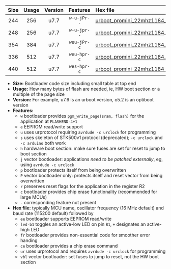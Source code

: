 |Size|Usage|Version|Features|Hex file|
|:-:|:-:|:-:|:-:|:--|
|244|256|u7.7|`w-u-jPr--`|[urboot_promini_22mhz1184_57600bps_led+b5_ur_vbl.hex](https://raw.githubusercontent.com/stefanrueger/urboot.hex/main/boards/promini/fcpu_22mhz1184/57600_bps/urboot_promini_22mhz1184_57600bps_led+b5_ur_vbl.hex)|
|248|256|u7.7|`w-u-jpr--`|[urboot_promini_22mhz1184_57600bps_led+b5_fr_ur_vbl.hex](https://raw.githubusercontent.com/stefanrueger/urboot.hex/main/boards/promini/fcpu_22mhz1184/57600_bps/urboot_promini_22mhz1184_57600bps_led+b5_fr_ur_vbl.hex)|
|354|384|u7.7|`weu-jPr-c`|[urboot_promini_22mhz1184_57600bps_ee_led+b5_fr_ce_ur_vbl.hex](https://raw.githubusercontent.com/stefanrueger/urboot.hex/main/boards/promini/fcpu_22mhz1184/57600_bps/urboot_promini_22mhz1184_57600bps_ee_led+b5_fr_ce_ur_vbl.hex)|
|336|512|u7.7|`weu-hpr-c`|[urboot_promini_22mhz1184_57600bps_ee_led+b5_fr_ce_ur.hex](https://raw.githubusercontent.com/stefanrueger/urboot.hex/main/boards/promini/fcpu_22mhz1184/57600_bps/urboot_promini_22mhz1184_57600bps_ee_led+b5_fr_ce_ur.hex)|
|440|512|u7.7|`wes-hpr-c`|[urboot_promini_22mhz1184_57600bps_ee_led+b5_fr_ce.hex](https://raw.githubusercontent.com/stefanrueger/urboot.hex/main/boards/promini/fcpu_22mhz1184/57600_bps/urboot_promini_22mhz1184_57600bps_ee_led+b5_fr_ce.hex)|

- **Size:** Bootloader code size including small table at top end
- **Usage:** How many bytes of flash are needed, ie, HW boot section or a multiple of the page size
- **Version:** For example, u7.6 is an urboot version, o5.2 is an optiboot version
- **Features:**
  + `w` bootloader provides `pgm_write_page(sram, flash)` for the application at `FLASHEND-4+1`
  + `e` EEPROM read/write support
  + `u` uses urprotocol requiring `avrdude -c urclock` for programming
  + `s` uses skeleton of STK500v1 protocol (deprecated); `-c urclock` and `-c arduino` both work
  + `h` hardware boot section: make sure fuses are set for reset to jump to boot section
  + `j` vector bootloader: applications *need to be patched externally*, eg, using `avrdude -c urclock`
  + `p` bootloader protects itself from being overwritten
  + `P` vector bootloader only: protects itself and reset vector from being overwritten
  + `r` preserves reset flags for the application in the register R2
  + `c` bootloader provides chip erase functionality (recommended for large MCUs)
  + `-` corresponding feature not present
- **Hex file:** typically MCU name, oscillator frequency (16 MHz default) and baud rate (115200 default) followed by
  + `ee` bootloader supports EEPROM read/write
  + `led-b1` toggles an active-low LED on pin `B1`, `+` designates an active-high LED
  + `fr` bootloader provides non-essential code for smoother error handing
  + `ce` bootloader provides a chip erase command
  + `ur` uses urprotocol and requires `avrdude -c urclock` for programming
  + `vbl` vector bootloader: set fuses to jump to reset, not the HW boot section
